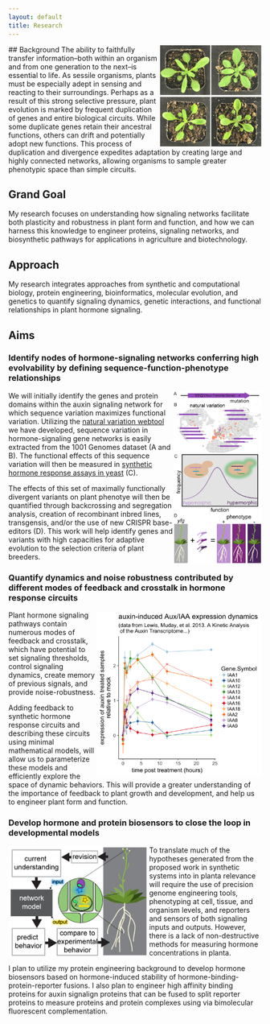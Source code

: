 ```yaml
---
layout: default
title: Research
---
```


<img align="right" width="40%" src="rosettes.png">
## Background
The ability to faithfully transfer information–both within an organism and from one generation to the next–is essential to life. As sessile organisms, plants must be especially adept in sensing and reacting to their surroundings. Perhaps as a result of this strong selective pressure, plant evolution is marked by frequent duplication of genes and entire biological circuits. While some duplicate genes retain their ancestral functions, others can drift and potentially adopt new functions. This process of duplication and divergence expedites adaptation by creating large and highly connected networks, allowing organisms to sample greater phenotypic space than simple circuits. 

## Grand Goal
My research focuses on understanding how signaling networks facilitate both plasticity and robustness in plant form and function, and how we can harness this knowledge to engineer proteins, signaling networks, and biosynthetic pathways for applications in agriculture and biotechnology. 

## Approach
My research integrates approaches from synthetic and computational biology, protein engineering, bioinformatics, molecular evolution, and genetics to quantify signaling dynamics, genetic interactions, and functional relationships in plant hormone signaling. 

## Aims

### Identify nodes of hormone-signaling networks conferring high evolvability by defining sequence-function-phenotype relationships
<img align="right" height="35%" width="35%" src="natVar.png">

We will initially identify the genes and protein domains within the auxin signaling network for which sequence variation maximizes functional variation. Utilizing the [natural variation webtool](/projects/natVarWebtool/) we have developed, sequence variation in hormone-signaling gene networks is easily extracted from the 1001 Genomes dataset (A and B). The functional effects of this sequence variation will then be measured in [synthetic hormone response assays in yeast](https://dx.doi.org/10.1073/pnas.1324147111) (C).

The effects of this set of maximally functionally divergent variants on plant phenotye will then be quantified through backcrossing and segregation analysis, creation of recombinant inbred lines, transgensis, and/or the use of new CRISPR base-editors (D). This work will help identify genes and variants with high capacities for adaptive evolution to the selection criteria of plant breeders.

### Quantify dynamics and noise robustness contributed by different modes of feedback and crosstalk in hormone response circuits
<img align="right" height="55%" width="65%" src="IAA_TC.png">
Plant hormone signaling pathways contain numerous modes of feedback and crosstalk, which have potential to set signaling thresholds, control signaling dynamics, create memory of previous signals, and provide noise-robustness.

Adding feedback to synthetic hormone response circuits and describing these circuits using minimal mathematical models, will allow us to parameterize these models and efficiently explore the space of dynamic behaviors. This will provide a greater understanding of the importance of feedback to plant growth and development, and help us to engineer plant form and function.


### Develop hormone and protein biosensors to close the loop in developmental models
<img align="left" height="55%" width="55%" src="model.png" style="padding-right: 3px">
To translate much of the hypotheses generated from the proposed work in synthetic systems into in planta relevance will require the use of precision genome engineering tools, phenotyping at cell, tissue, and organism levels, and reporters and sensors of both signaling inputs and outputs. However, there is a lack of non-destructive methods for measuring hormone concentrations in planta.

I plan to utilize my protein engineering background to develop hormone biosensors based on hormone-induced stability of hormone-binding-protein-reporter fusions. I also plan to engineer high affinity binding proteins for auxin signalign proteins that can be fused to split reporter proteins to measure proteins and protein complexes using via bimolecular fluorescent complementation.


